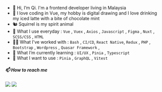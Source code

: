 - 👋 Hi, I’m Qi. I'm a frontend developer living in Malaysia
- 🤗 I love coding in Vue, my hobby is digital drawing and I love drinking my iced latte with a bite of chocolate mint
- 🐿️ Squirrel is my spirit animal
- 👀 What I use everyday : `Vue` , `Vuex` , `Axios` , `Javascript` , `Figma` , `Nuxt` , `SCSS/CSS` , `HTML`
- 👩‍🦳 What I've worked with : `Bash` , `CI/CD`, `React Native`, `Redux` , `PHP` , `Bootstrap` , `Wordpress` , `Quasar Framework` ,
- 🌱 What I’m currently learning : `UI/UX` , `Pinia` , `Typescript`
- 🤩 What I want to use : `Pinia` , `GraphQL` , `Vitest`

<h5>📫 How to reach me</h5>
<a href="https://www.linkedin.com/in/aqilah-fatin/"><img src="https://img.shields.io/badge/linkedin-%230077B5.svg?&style=for-the-badge&logo=linkedin&logoColor=white" /></a> <a href="mailto:aqilahfatinfauzi@gmail.com"><img src="https://img.shields.io/badge/gmail-%23D14836.svg?&style=for-the-badge&logo=gmail&logoColor=white" /></a>

<!---
aqilahqi/aqilahqi is a ✨ special ✨ repository because its `README.md` (this file) appears on your GitHub profile.
You can click the Preview link to take a look at your changes.
--->
